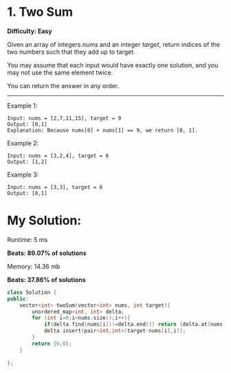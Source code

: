 # 1. Two Sum

**Difficulty: Easy**

Given an array of integers *nums* and an integer *target*, return indices of the two numbers such that they add up to target.

You may assume that each input would have exactly one solution, and you may not use the same element twice.

You can return the answer in any order.

---

Example 1:  

	Input: nums = [2,7,11,15], target = 9
	Output: [0,1]
	Explanation: Because nums[0] + nums[1] == 9, we return [0, 1].  

Example 2:  

	Input: nums = [3,2,4], target = 6
	Output: [1,2]

Example 3:

	Input: nums = [3,3], target = 6
	Output: [0,1]  

# My Solution:

Runtime: 5 ms

**Beats: 89.07% of solutions**

Memory: 14.36 mb

**Beats: 37.86% of solutions**

```C++
class Solution {
public:
    vector<int> twoSum(vector<int> nums, int target){
        unordered_map<int, int> delta;
        for (int i=0;i<nums.size();i++){
            if(delta.find(nums[i])!=delta.end()) return {delta.at(nums[i]),i};
            delta.insert(pair<int,int>(target-nums[i],i));
        }
        return {0,0};
    }
    
};
```